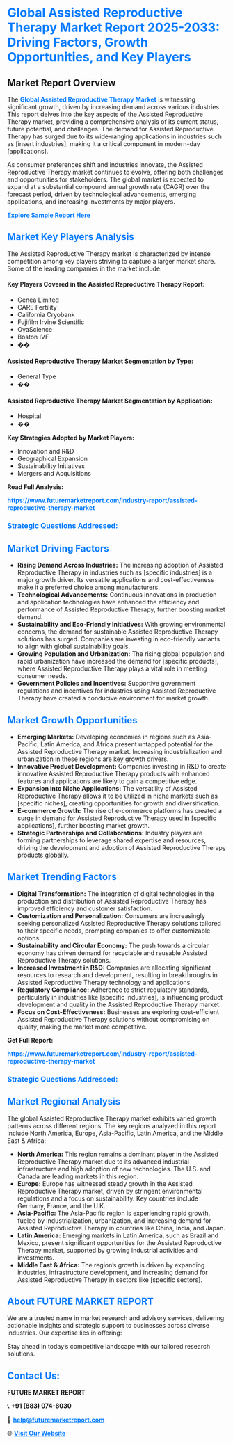 <h1 style="color: #007BFF;">Global Assisted Reproductive Therapy Market Report 2025-2033: Driving Factors, Growth Opportunities, and Key Players</h1>

<section id="overview">
<h2>Market Report Overview</h2>
<p>The <a href="https://www.futuremarketreport.com/industry-report/assisted-reproductive-therapy-market" style="color: #007BFF; text-decoration: none;"><strong>Global Assisted Reproductive Therapy Market</strong></a> is witnessing significant growth, driven by increasing demand across various industries. This report delves into the key aspects of the Assisted Reproductive Therapy market, providing a comprehensive analysis of its current status, future potential, and challenges. The demand for Assisted Reproductive Therapy has surged due to its wide-ranging applications in industries such as [insert industries], making it a critical component in modern-day [applications].</p>
<p>As consumer preferences shift and industries innovate, the Assisted Reproductive Therapy market continues to evolve, offering both challenges and opportunities for stakeholders. The global market is expected to expand at a substantial compound annual growth rate (CAGR) over the forecast period, driven by technological advancements, emerging applications, and increasing investments by major players.</p>
</section>

<section id="overview">
<p><a href="https://www.futuremarketreport.com/request-sample/reportId=117139" style="color: #007BFF; text-decoration: none;"><strong>Explore Sample Report Here</strong></a></p>
</section>

<section id="key-players">
<h2 style="color: #007BFF;">Market Key Players Analysis</h2>
<p>The Assisted Reproductive Therapy market is characterized by intense competition among key players striving to capture a larger market share. Some of the leading companies in the market include:</p>
<h4>Key Players Covered in the Assisted Reproductive Therapy Report:</h4>
<ul><li>Genea Limited</li><li>CARE Fertility</li><li>California Cryobank</li><li>Fujifilm Irvine Scientific</li><li>OvaScience</li><li>Boston IVF</li><li>��</li></ul>
<h4>Assisted Reproductive Therapy Market Segmentation by Type:</h4>
<ul><li>General Type</li><li>��</li></ul>

<h4>Assisted Reproductive Therapy Market Segmentation by Application:</h4>
<ul><li>Hospital</li><li>��</li></ul>
<p><strong>Key Strategies Adopted by Market Players:</strong></p>
<ul>
<li>Innovation and R&D</li>
<li>Geographical Expansion</li>
<li>Sustainability Initiatives</li>
<li>Mergers and Acquisitions</li>
</ul>
</section>

<section>
<p><strong>Read Full Analysis: </strong></p><a href="https://www.futuremarketreport.com/industry-report/assisted-reproductive-therapy-market" style="color: #007BFF; text-decoration: none;"><strong>https://www.futuremarketreport.com/industry-report/assisted-reproductive-therapy-market</strong></a>
<h3 style="color: #007BFF;">Strategic Questions Addressed:</h3>
</section>

<section id="driving-factors">
<h2 style="color: #007BFF;">Market Driving Factors</h2>
<ul>
<li><strong>Rising Demand Across Industries:</strong> The increasing adoption of Assisted Reproductive Therapy in industries such as [specific industries] is a major growth driver. Its versatile applications and cost-effectiveness make it a preferred choice among manufacturers.</li>
<li><strong>Technological Advancements:</strong> Continuous innovations in production and application technologies have enhanced the efficiency and performance of Assisted Reproductive Therapy, further boosting market demand.</li>
<li><strong>Sustainability and Eco-Friendly Initiatives:</strong> With growing environmental concerns, the demand for sustainable Assisted Reproductive Therapy solutions has surged. Companies are investing in eco-friendly variants to align with global sustainability goals.</li>
<li><strong>Growing Population and Urbanization:</strong> The rising global population and rapid urbanization have increased the demand for [specific products], where Assisted Reproductive Therapy plays a vital role in meeting consumer needs.</li>
<li><strong>Government Policies and Incentives:</strong> Supportive government regulations and incentives for industries using Assisted Reproductive Therapy have created a conducive environment for market growth.</li>
</ul>
</section>

<section id="growth-opportunities">
<h2 style="color: #007BFF;">Market Growth Opportunities</h2>
<ul>
<li><strong>Emerging Markets:</strong> Developing economies in regions such as Asia-Pacific, Latin America, and Africa present untapped potential for the Assisted Reproductive Therapy market. Increasing industrialization and urbanization in these regions are key growth drivers.</li>
<li><strong>Innovative Product Development:</strong> Companies investing in R&D to create innovative Assisted Reproductive Therapy products with enhanced features and applications are likely to gain a competitive edge.</li>
<li><strong>Expansion into Niche Applications:</strong> The versatility of Assisted Reproductive Therapy allows it to be utilized in niche markets such as [specific niches], creating opportunities for growth and diversification.</li>
<li><strong>E-commerce Growth:</strong> The rise of e-commerce platforms has created a surge in demand for Assisted Reproductive Therapy used in [specific applications], further boosting market growth.</li>
<li><strong>Strategic Partnerships and Collaborations:</strong> Industry players are forming partnerships to leverage shared expertise and resources, driving the development and adoption of Assisted Reproductive Therapy products globally.</li>
</ul>
</section>

<section id="trending-factors">
<h2 style="color: #007BFF;">Market Trending Factors</h2>
<ul>
<li><strong>Digital Transformation:</strong> The integration of digital technologies in the production and distribution of Assisted Reproductive Therapy has improved efficiency and customer satisfaction.</li>
<li><strong>Customization and Personalization:</strong> Consumers are increasingly seeking personalized Assisted Reproductive Therapy solutions tailored to their specific needs, prompting companies to offer customizable options.</li>
<li><strong>Sustainability and Circular Economy:</strong> The push towards a circular economy has driven demand for recyclable and reusable Assisted Reproductive Therapy solutions.</li>
<li><strong>Increased Investment in R&D:</strong> Companies are allocating significant resources to research and development, resulting in breakthroughs in Assisted Reproductive Therapy technology and applications.</li>
<li><strong>Regulatory Compliance:</strong> Adherence to strict regulatory standards, particularly in industries like [specific industries], is influencing product development and quality in the Assisted Reproductive Therapy market.</li>
<li><strong>Focus on Cost-Effectiveness:</strong> Businesses are exploring cost-efficient Assisted Reproductive Therapy solutions without compromising on quality, making the market more competitive.</li>
</ul>
</section>

<section>
<p><strong>Get Full Report: </strong></p><a href="https://www.futuremarketreport.com/industry-report/assisted-reproductive-therapy-market" style="color: #007BFF; text-decoration: none;"><strong>https://www.futuremarketreport.com/industry-report/assisted-reproductive-therapy-market</strong></a>
<h3 style="color: #007BFF;">Strategic Questions Addressed:</h3>
</section>


<section id="regional-analysis">
<h2 style="color: #007BFF;">Market Regional Analysis</h2>
<p>The global Assisted Reproductive Therapy market exhibits varied growth patterns across different regions. The key regions analyzed in this report include North America, Europe, Asia-Pacific, Latin America, and the Middle East & Africa:</p>
<ul>
<li><strong>North America:</strong> This region remains a dominant player in the Assisted Reproductive Therapy market due to its advanced industrial infrastructure and high adoption of new technologies. The U.S. and Canada are leading markets in this region.</li>
<li><strong>Europe:</strong> Europe has witnessed steady growth in the Assisted Reproductive Therapy market, driven by stringent environmental regulations and a focus on sustainability. Key countries include Germany, France, and the U.K.</li>
<li><strong>Asia-Pacific:</strong> The Asia-Pacific region is experiencing rapid growth, fueled by industrialization, urbanization, and increasing demand for Assisted Reproductive Therapy in countries like China, India, and Japan.</li>
<li><strong>Latin America:</strong> Emerging markets in Latin America, such as Brazil and Mexico, present significant opportunities for the Assisted Reproductive Therapy market, supported by growing industrial activities and investments.</li>
<li><strong>Middle East & Africa:</strong> The region’s growth is driven by expanding industries, infrastructure development, and increasing demand for Assisted Reproductive Therapy in sectors like [specific sectors].</li>
</ul>
</section>

<footer>
<h2 style="color: #007BFF;">About FUTURE MARKET REPORT</h2>
<p>We are a trusted name in market research and advisory services, delivering actionable insights and strategic support to businesses across diverse industries. Our expertise lies in offering:</p>

<p>Stay ahead in today’s competitive landscape with our tailored research solutions.</p>

<h2 style="color: #007BFF;">Contact Us:</h2>
<p><strong>FUTURE MARKET REPORT</strong></p>
<p>📞 <strong>+91 (883) 074-8030</strong></p>
<p>📧 <strong><a href="mailto:help@futuremarketreport.com" style="color: #007BFF;">help@futuremarketreport.com</a></strong></p>
<p>🌐 <strong><a href="https://www.futuremarketreport.com/" style="color: #007BFF;">Visit Our Website</a></strong></p>
</footer>